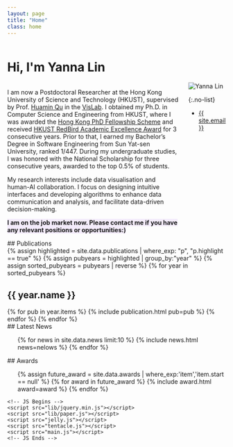 ```yaml
---
layout: page
title: "Home"
class: home
---
```

<body style=""><path>



<div class="columns" markdown="1">

# Hi, I'm Yanna Lin

</div>

<div class="columns" markdown="1">

<div class="intro" markdown="1">

I am now a Postdoctoral Researcher at the Hong Kong University of Science and Technology (HKUST), supervised by Prof. [Huamin Qu](http://www.huamin.org) in the [VisLab](http://vis.cse.ust.hk). 
I obtained my Ph.D. in Computer Science and Engineering from HKUST, where I was awarded the [Hong Kong PhD Fellowship Scheme](https://cerg1.ugc.edu.hk/hkpfs/index.html) and received [HKUST RedBird Academic Excellence Award](https://fytgs.hkust.edu.hk/admissions/Admission-to-Hong-Kong-Campus/submitting-an-application/scholarships-and-fees) for 3 consecutive years.
Prior to that, I earned my Bachelor’s Degree in Software Engineering from Sun Yat-sen University, ranked 1/447.
During my undergraduate studies, I was honored with the National Scholarship for three consecutive years, awarded to the top 0.5% of students.

My research interests include data visualisation and human-AI collaboration. I focus on designing intuitive interfaces and developing algorithms to enhance data communication and analysis, and facilitate data-driven decision-making.


<span style="background-color:#f4ecfc; font-weight: bold;">I am on the job market now. Please contact me if you have any relevant positions or opportunities:) </span>

</div>

<div class="me" markdown="1">
<picture>
  <source srcset='/images/lala1.0.png' type='image/webp' />
  <img
    src='/images/lala1.0.png'
    alt='Yanna Lin'>
</picture>

{:.no-list}
* <a href="mailto:{{ site.email }}">{{ site.email }}</a>
<!-- * NSH 2602B -->
</div>

</div>

<!-- ## Featured Projects

<div class="featured-projects">
  {% assign sorted_projects = site.data.projects | sort: 'highlight' %}
  {% for project in sorted_projects %}
    {% if project.highlight %}
      {% include project.html project=project %}
    {% endif %}
  {% endfor %}
</div>
<a href="{{ "/projects/" | relative_url }}" class="button">
  <i class="fas fa-chevron-circle-right"></i>
  Show More Projects
</a> -->

<!-- ## Featured Publications -->

<div class="columns" markdown="1">
## Publications 
</div>
{% assign highlighted = site.data.publications | where_exp: "p", "p.highlight == true" %}
{% assign pubyears = highlighted | group_by:"year" %}
{% assign sorted_pubyears = pubyears | reverse %}
{% for year in sorted_pubyears %}
 <h2 class="publicationyear" href="#y{{ year.name }}"><span> {{ year.name }} </span> </h2>
{% for pub in year.items %}
  {% include publication.html pub=pub %}
{% endfor %}
{% endfor %}

<script>
  {% include itemsjs.min.js %}
  {% include pubfilter.js %}
</script>


<div class="news-travel" markdown="1">

<div class="news" markdown="1">
## Latest News

<ul class="scroll-bar">
{% for news in site.data.news limit:10 %}
  {% include news.html news=nelows %}
{% endfor %}
</ul>

</div>

<div class="award" markdown="1">
## Awards

  <ul class="scroll-bar">
    {% assign future_award = site.data.awards | where_exp:'item','item.start == null' %}
    {% for award in future_award %}
      {% include award.html award=award %}
    {% endfor %}
  </ul>

</div>

</div>


    <!-- JS Begins -->
    <script src="lib/jquery.min.js"></script>
    <script src="lib/paper.js"></script>
    <script src="jelly.js"></script>
    <script src="tentacle.js"></script>
    <script src="main.js"></script>
    <!-- JS Ends -->
  </path>

</body>
